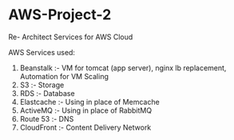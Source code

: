 # AWS-Project-2

Re- Architect Services for AWS Cloud

AWS Services used:
1. Beanstalk :- VM for tomcat (app server), nginx lb replacement, Automation for VM Scaling
2. S3 :- Storage
3. RDS :- Database
4. Elastcache :- Using in place of Memcache
5. ActiveMQ :- Using in place of RabbitMQ
6. Route 53 :- DNS
7. CloudFront :- Content Delivery Network
